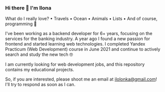### Hi there 👋 I'm Ilona

What do I really love?
• Travels
• Ocean
• Animals
• Lists
• And of course, programming 🙂

I've been working as a backend developer for 6+ years, focusing on the services for the banking industry. A year ago I found a new passion for frontend and started learning web technologies. I completed Yandex Practicum (Web Development) course in June 2021 and continue to actively search and study the new tech 🤓

I am currently looking for web development jobs, and this repository contains my educational projects.

So, if you are interested, please shoot me an email at ilolonka@gmail.com! I'll try to respond as soon as I can.

<!--
**ilonkasad/ilonkasad** is a ✨ _special_ ✨ repository because its `README.md` (this file) appears on your GitHub profile.

Here are some ideas to get you started:

- 🔭 I’m currently working on ...
- 🌱 I’m currently learning ...
- 👯 I’m looking to collaborate on ...
- 🤔 I’m looking for help with ...
- 💬 Ask me about ...
- 📫 How to reach me: ...
- 😄 Pronouns: ...
- ⚡ Fun fact: ...
-->
